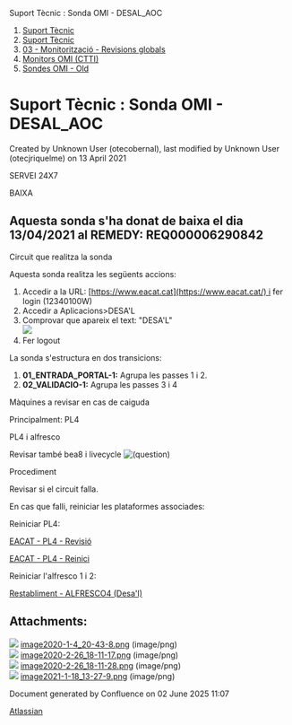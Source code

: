 Suport Tècnic : Sonda OMI - DESAL\_AOC  

1.  [Suport Tècnic](index.html)
2.  [Suport Tècnic](13893782.html)
3.  [03 - Monitorització - Revisions globals](26313327.html)
4.  [Monitors OMI (CTTI)](26313608.html)
5.  [Sondes OMI - Old](Sondes-OMI---Old_41519617.html)

Suport Tècnic : Sonda OMI - DESAL\_AOC
======================================

Created by Unknown User (otecobernal), last modified by Unknown User (otecjriquelme) on 13 April 2021

SERVEI 24X7

BAIXA

**Aquesta sonda s'ha donat de baixa el dia 13/04/2021 al REMEDY: REQ000006290842**
----------------------------------------------------------------------------------

Circuit que realitza la sonda

Aquesta sonda realitza les següents accions:

1.  Accedir a la URL: [https://www.eacat.cat](https://www.eacat.cat/) i fer login (12340100W)
2.  Accedir a Aplicacions>DESA'L
3.  Comprovar que apareix el text: "DESA'L"  
    ![](attachments/30869370/41520407.png)
4.  Fer logout

La sonda s'estructura en dos transicions:

1.  **01\_ENTRADA\_PORTAL-1:** Agrupa les passes 1 i 2.
2.  **02\_VALIDACIO-1:** Agrupa les passes 3 i 4  
      
    

Màquines a revisar en cas de caiguda

Principalment: PL4 

PL4 i alfresco

Revisar també bea8 i livecycle ![(question)](images/icons/emoticons/help_16.svg)

Procediment

Revisar si el circuit falla.

En cas que falli, reiniciar les plataformes associades:

Reiniciar PL4:

[EACAT - PL4 - Revisió](41520629.html)

[EACAT - PL4 - Reinici](EACAT---PL4---Reinici_41520628.html)

  

Reiniciar l'alfresco 1 i 2:

[Restabliment - ALFRESCO4 (Desa'l)](/pages/createpage.action?spaceKey=SII&title=Restabliment+-+ALFRESCO4+%28Desa%27l%29&linkCreation=true&fromPageId=30869370)

Attachments:
------------

![](images/icons/bullet_blue.gif) [image2020-1-4\_20-43-8.png](attachments/30869370/30869371.png) (image/png)  
![](images/icons/bullet_blue.gif) [image2020-2-26\_18-11-17.png](attachments/30869370/34505525.png) (image/png)  
![](images/icons/bullet_blue.gif) [image2020-2-26\_18-11-28.png](attachments/30869370/34505526.png) (image/png)  
![](images/icons/bullet_blue.gif) [image2021-1-18\_13-27-9.png](attachments/30869370/41520407.png) (image/png)  

Document generated by Confluence on 02 June 2025 11:07

[Atlassian](http://www.atlassian.com/)